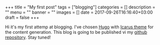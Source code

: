 +++
title = "My first post"
tags = ["blogging"]
categories = []
description = ""
menu = ""
banner = ""
images = []
date = 2017-09-26T16:16:40+03:00
draft = false
+++

Hi it's my first attemp at blogging. I've chosen [Hugo](https://gohugo.io/) with
[Icarus theme](https://github.com/digitalcraftsman/hugo-icarus-theme) for the content generation.
This blog is going to be published vi my [github repository](https://github.com/romange/blog).
Stay tuned!

<!--more-->

